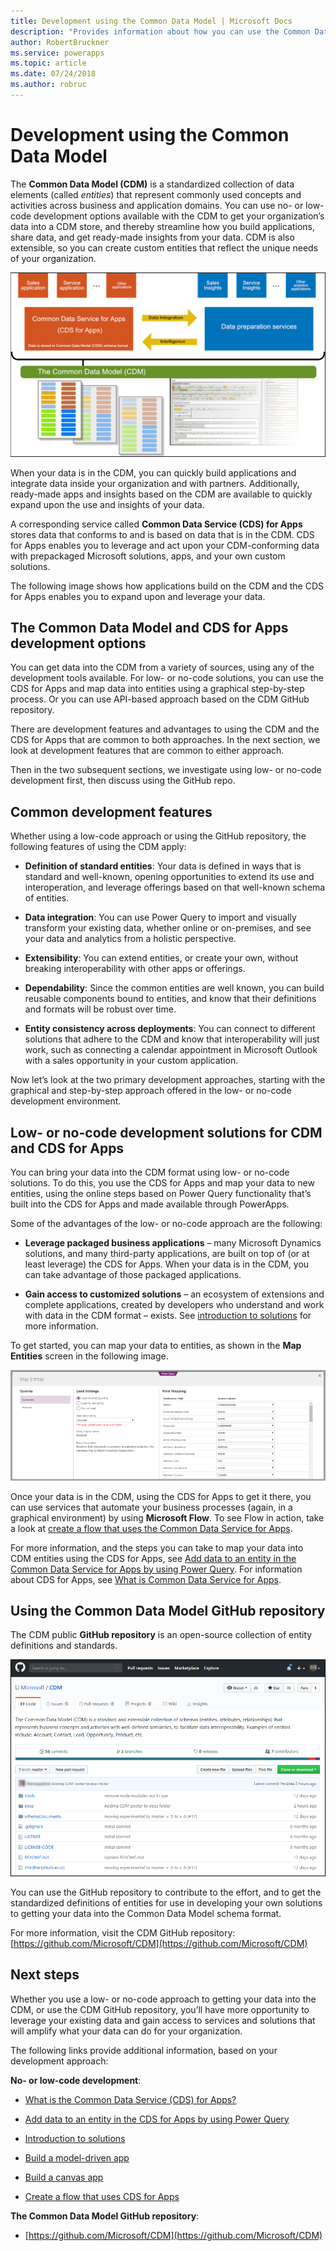 ```yaml
---
title: Development using the Common Data Model | Microsoft Docs
description: "Provides information about how you can use the Common Data Model to develop apps and solutions."
author: RobertBruckner
ms.service: powerapps
ms.topic: article
ms.date: 07/24/2018
ms.author: robruc
---
```


# Development using the Common Data Model

The **Common Data Model (CDM)** is a standardized collection of data elements
(called *entities*) that represent commonly used concepts and activities across
business and application domains. You can use no- or low-code development
options available with the CDM to get your organization’s data into a CDM
store, and thereby streamline how you build applications, share data, and get
ready-made insights from your data. CDM is also extensible, so you can create
custom entities that reflect the unique needs of your organization.

![Common Data Model overview](media/cdm-overview.png)

When your data is in the CDM, you can quickly build applications and
integrate data inside your organization and with partners. Additionally,
ready-made apps and insights based on the CDM are available to quickly
expand upon the use and insights of your data.

A corresponding service called **Common Data Service (CDS) for Apps** stores
data that conforms to and is based on data that is in the CDM. CDS for Apps
enables you to leverage and act upon your CDM-conforming data with prepackaged
Microsoft solutions, apps, and your own custom solutions.

The following image shows how applications build on the CDM and the CDS
for Apps enables you to expand upon and leverage your data.

## The Common Data Model and CDS for Apps development options

You can get data into the CDM from a variety of sources, using any of the
development tools available. For low- or no-code solutions, you can use the
CDS for Apps and map data into entities using a graphical step-by-step
process. Or you can use API-based approach based on the CDM GitHub repository.

There are development features and advantages to using the CDM and the CDS
for Apps that are common to both approaches. In the next section, we look at
development features that are common to either approach.

Then in the two subsequent sections, we investigate using low- or no-code
development first, then discuss using the GitHub repo.

## Common development features 

Whether using a low-code approach or using the GitHub repository, the following
features of using the CDM apply:

-   **Definition of standard entities**: Your data is defined in ways that is
    standard and well-known, opening opportunities to extend its use and
    interoperation, and leverage offerings based on that well-known schema of
    entities.

-   **Data integration**: You can use Power Query to import and visually
    transform your existing data, whether online or on-premises, and see your
    data and analytics from a holistic perspective.

-   **Extensibility**: You can extend entities, or create your own, without
    breaking interoperability with other apps or offerings.

-   **Dependability**: Since the common entities are well known, you can build
    reusable components bound to entities, and know that their definitions and
    formats will be robust over time.

-   **Entity consistency across deployments**: You can connect to different
    solutions that adhere to the CDM and know that interoperability will just
    work, such as connecting a calendar appointment in Microsoft Outlook with a
    sales opportunity in your custom application.

Now let’s look at the two primary development approaches, starting with the
graphical and step-by-step approach offered in the low- or no-code development
environment.

## Low- or no-code development solutions for CDM and CDS for Apps

You can bring your data into the CDM format using low- or no-code solutions.
To do this, you use the CDS for Apps and map your data to new entities,
using the online steps based on Power Query functionality that’s built into
the CDS for Apps and made available through PowerApps.

Some of the advantages of the low- or no-code approach are the following:

-   **Leverage packaged business applications** – many Microsoft Dynamics
    solutions, and many third-party applications, are built on top of (or at
    least leverage) the CDS for Apps. When your data is in
    the CDM, you can take advantage of those packaged applications.

-   **Gain access to customized solutions** – an ecosystem of extensions and
    complete applications, created by developers who understand and work with
    data in the CDM format – exists. See [introduction to
    solutions](https://docs.microsoft.com/powerapps/developer/common-data-service/introduction-solutions)
    for more information.

To get started, you can map your data to entities, as shown in the **Map
Entities** screen in the following image.

![Map your data to entities](media/cdm-map-entities.png)

Once your data is in the CDM, using the CDS for Apps to get it there, you can
use services that automate your business processes (again, in a graphical
environment) by using **Microsoft Flow**. To see Flow in action, take a look at
[create a flow that uses the Common Data
Service for Apps](https://docs.microsoft.com/flow/common-data-model-intro).

For more information, and the steps you can take to map your data into CDM
entities using the CDS for Apps, see [Add data to an entity in the Common Data
Service for Apps by using Power
Query](https://docs.microsoft.com/powerapps/maker/common-data-service/data-platform-cds-newentity-pq).
For information about CDS for Apps, see [What is Common Data Service for
Apps](https://docs.microsoft.com/powerapps/maker/common-data-service/data-platform-intro).

## Using the Common Data Model GitHub repository

The CDM public **GitHub repository** is an open-source collection of entity
definitions and standards.

![Common Data Model GitHub repo](media/cdm-github-repo.png)

You can use the GitHub repository to contribute to the effort, and to get the
standardized definitions of entities for use in developing your own solutions to
getting your data into the Common Data Model schema format.

For more information, visit the CDM GitHub
repository: [https://github.com/Microsoft/CDM](https://github.com/Microsoft/CDM)

## Next steps

Whether you use a low- or no-code approach to getting your data into the CDM, or
use the CDM GitHub repository, you’ll have more opportunity to leverage your
existing data and gain access to services and solutions that will amplify what
your data can do for your organization.

The following links provide additional information, based on your development
approach:

**No- or low-code development**:

-   [What is the Common Data Service (CDS) for
    Apps?](https://docs.microsoft.com/powerapps/maker/common-data-service/data-platform-intro)

-   [Add data to an entity in the CDS for Apps by using Power
    Query](https://docs.microsoft.com/powerapps/maker/common-data-service/data-platform-cds-newentity-pq)

-   [Introduction to
    solutions](https://docs.microsoft.com/powerapps/developer/common-data-service/introduction-solutions)

-   [Build a model-driven
    app](https://docs.microsoft.com/powerapps/maker/model-driven-apps/model-driven-app-overview)

-   [Build a canvas
    app](https://docs.microsoft.com/powerapps/maker/canvas-apps/getting-started)

-   [Create a flow that uses CDS for Apps](https://docs.microsoft.com/flow/common-data-model-intro)

**The Common Data Model GitHub repository**:

-   [https://github.com/Microsoft/CDM](https://github.com/Microsoft/CDM)

